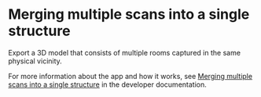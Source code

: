 # Merging multiple scans into a single structure

Export a 3D model that consists of multiple rooms captured in the same physical vicinity. 

For more information about the app and how it works, see [Merging multiple scans into a single structure](https://developer.apple.com/documentation/roomplan/merging_multiple_scans_into_a_single_structure) in the developer documentation.

